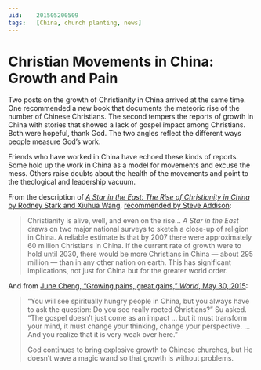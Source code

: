 ```yaml
---
uid:	201505200509
tags:	[China, church planting, news]
---
```


# Christian Movements in China: Growth and Pain

Two posts on the growth of Christianity in China arrived at the same time. One recommended a new book that documents the meteoric rise of the number of Chinese Christians. The second tempers the reports of growth in China with stories that showed a lack of gospel impact among Christians. Both were hopeful, thank God. The two angles reflect the different ways people measure God’s work.

Friends who have worked in China have echoed these kinds of reports. Some hold up the work in China as a model for movements and excuse the mess. Others raise doubts about the health of the movements and point to the theological and leadership vacuum.

From the description of [*A Star in the East: The Rise of Christianity in China* by Rodney Stark and Xiuhua Wang](http://www.templetonpress.org/book/star-east), [recommended by Steve Addison](http://www.movements.net/2015/05/18/rodney-stark-on-the-rise-of-christianity-in-china.html):

> Christianity is alive, well, and even on the rise… *A Star in the East* draws on two major national surveys to sketch a close-up of religion in China. A reliable estimate is that by 2007 there were approximately 60 million Christians in China. If the current rate of growth were to hold until 2030, there would be more Christians in China — about 295 million — than in any other nation on earth. This has significant implications, not just for China but for the greater world order.

And from [June Cheng, “Growing pains, great gains,” *World*, May 30, 2015](http://www.worldmag.com/2015/05/growing_pains_great_gains):

> “You will see spiritually hungry people in China, but you always have to ask the question: Do you see really rooted Christians?” Su asked. “The gospel doesn’t just come as an impact … but it must transform your mind, it must change your thinking, change your perspective. … And you realize that it is very weak over here.”
> 
> God continues to bring explosive growth to Chinese churches, but He doesn’t wave a magic wand so that growth is without problems.
